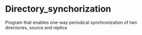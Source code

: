 # Directory_synchorization
Program that enables one-way periodical synchronization of two directories, source and replica
